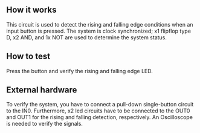 <!---

This file is used to generate your project datasheet. Please fill in the information below and delete any unused
sections.

You can also include images in this folder and reference them in the markdown. Each image must be less than
512 kb in size, and the combined size of all images must be less than 1 MB.
-->

## How it works

This circuit is used to detect the rising and falling edge conditions when an input button is pressed. The system is clock synchronized; x1 flipflop type D, x2 AND, and 1x NOT are used to determine the system status.

## How to test

Press the button and verify the rising and falling edge LED.

## External hardware

To verify the system, you have to connect a pull-down single-button circuit to the IN0. Furthermore, x2 led circuits have to be connected to the OUT0 and OUT1 for the rising and falling detection, respectively. An Oscilloscope is needed to verify the signals.
